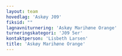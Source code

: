 ```yaml
---
layout: team
hovedlag: 'Askøy J09'
fiksid: ""
lagnavniturnering: 'Askøy Marihøne Orange'
turneringskategori: 'J09 5er'
kontaktperson: 'Lisbeth Larsen'
title: 'Askøy Marihøne Orange'
---
```

